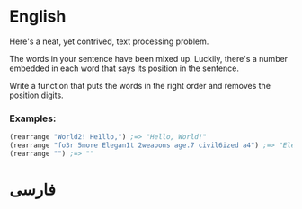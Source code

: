 # English

Here's a neat, yet contrived, text processing problem. 

The words in your sentence have been mixed up.
Luckily, there's a number embedded in each word that says its position in the sentence. 
 
Write a function that puts the words in the right order and removes the position digits.

### Examples:
```clj
(rearrange "World2! He1llo,") ;=> "Hello, World!"
(rearrange "fo3r 5more Elegan1t 2weapons age.7 civil6ized a4") ;=> "Elegant weapons for a more civilized age."
(rearrange "") ;=> ""
```

# فارسی